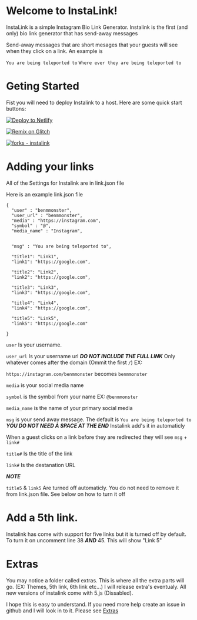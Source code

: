 # Welcome to InstaLink!

InstaLink is a simple Instagram Bio Link Generator. Instalink is the first (and only) bio link generator that has send-away messages

Send-away messages that are short mesages that your guests will see when they click on a link. An example is

`You are being teleported to` `Where ever they are being teleported to`

# Geting Started

Fist you will need to deploy Instalink to a host. Here are some quick start buttons:

[![Deploy to Netlify](https://www.netlify.com/img/deploy/button.svg)](https://app.netlify.com/start/deploy?repository=https://github.com/Benjamin-del/instalink)

[![Remix on Glitch](https://cdn.glitch.com/2703baf2-b643-4da7-ab91-7ee2a2d00b5b%2Fremix-button.svg)](https://glitch.com/edit/#!/import/github/benjamin-del/instalink)

[![forks - instalink](https://img.shields.io/github/forks/benjamin-del/instalink?style=social)](https://github.com/benjamin-del/instalink)

# Adding your links

All of the Settings for Instalink are in link.json file 

Here is an example link.json file

```
{
  "user" : "benmmonster",
  "user_url" : "benmmonster",
  "media" : "https://instagram.com",
  "symbol" : "@",
  "media_name" : "Instagram",

  
  "msg" : "You are being teleported to",
  
  "title1": "Link1",
  "link1": "https://google.com",

  "title2": "Link2",
  "link2": "https://google.com",

  "title3": "Link3",
  "link3": "https://google.com",

  "title4": "Link4",
  "link4": "https://google.com",
  
  "title5": "Link5",
  "link5": "https://google.com"

}
```




`user` Is your username. 


`user_url` Is your username url ***DO NOT INCLUDE THE FULL LINK*** Only whatever comes after the domain (Ommit the first `/`) EX:

`https://instagram.com/benmmonster` becomes `benmmonster`

`media` is your social media name 

`symbol` is the symbol from your name EX: `@benmmonster`

`media_name` is the name of your primary social media

`msg` is your send away message. The default is `You are being teleported to` ***YOU DO NOT NEED A SPACE AT THE END*** Instalink add's it in automaticly

When a guest clicks on a link before they are redirected they will see `msg` + `link#`

`title#` Is the title of the link 

`link#` Is the destanation URL

***NOTE***

`title5` & `link5` Are turned off automaticly. You do not need to remove it from link.json file. See below on how to turn it off


# Add a 5th link.

Instalink has come with support for five links but it is turned off by default. To turn it on uncomment line 38 ***AND*** 45. This will show "Link 5"


# Extras

You may notice a folder called extras. This is where all the extra parts will go. (EX: Themes, 5th link, 6th link etc...) I will release extra's eventualy. All new versions of instalink come with 5.js (Dissabled). 

I hope this is easy to understand. If you need more help create an issue in github and I will look in to it. Please see [Extras](../blob/master/EXTRAS.md)







